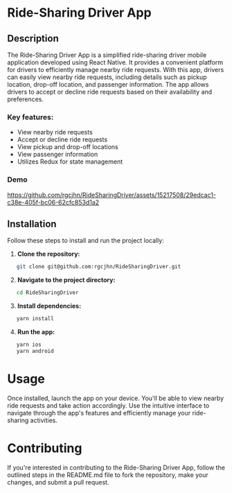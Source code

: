 # Ride-Sharing Driver App

## Description

The Ride-Sharing Driver App is a simplified ride-sharing driver mobile application developed using React Native. It provides a convenient platform for drivers to efficiently manage nearby ride requests. With this app, drivers can easily view nearby ride requests, including details such as pickup location, drop-off location, and passenger information. The app allows drivers to accept or decline ride requests based on their availability and preferences.

### Key features:

- View nearby ride requests
- Accept or decline ride requests
- View pickup and drop-off locations
- View passenger information
- Utilizes Redux for state management

### Demo
https://github.com/rgcjhn/RideSharingDriver/assets/15217508/29edcac1-c38e-405f-bc06-62cfc853d1a2


## Installation

Follow these steps to install and run the project locally:

1. **Clone the repository:**
```bash
   git clone git@github.com:rgcjhn/RideSharingDriver.git
```

2. **Navigate to the project directory:**
```bash
   cd RideSharingDriver
```

3. **Install dependencies:**
```bash
   yarn install
```

4. **Run the app:**
```bash
   yarn ios
   yarn android
```

# Usage

Once installed, launch the app on your device. You'll be able to view nearby ride requests and take action accordingly. Use the intuitive interface to navigate through the app's features and efficiently manage your ride-sharing activities.

# Contributing
If you're interested in contributing to the Ride-Sharing Driver App, follow the outlined steps in the README.md file to fork the repository, make your changes, and submit a pull request.

